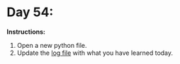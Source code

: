 # Day 54: 
**Instructions:** 
1. Open a new python file.
2. Update the [log file](../../log.md) with what you have learned today.
